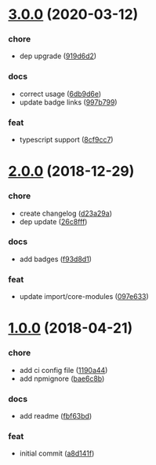 # [3.0.0](https://github.com/KagamiChan/eslint-config-poi-plugin/compare/v2.0.0...v3.0.0) (2020-03-12)


### chore

* dep upgrade ([919d6d2](https://github.com/KagamiChan/eslint-config-poi-plugin/commit/919d6d2796a2984a328540c6699344bd14619dac))

### docs

* correct usage ([6db9d6e](https://github.com/KagamiChan/eslint-config-poi-plugin/commit/6db9d6e3f14cba20b7c098fc1a9b06c67196abbc))
* update badge links ([997b799](https://github.com/KagamiChan/eslint-config-poi-plugin/commit/997b799356a856b7e4c288918ac6ab425fde8358))

### feat

* typescript support ([8cf9cc7](https://github.com/KagamiChan/eslint-config-poi-plugin/commit/8cf9cc7bf8f5f205d0e3af3d09a1bf125ea7b67d))



# [2.0.0](https://github.com/KagamiChan/eslint-config-poi-plugin/compare/1.0.0...v2.0.0) (2018-12-29)


### chore

* create changelog ([d23a29a](https://github.com/KagamiChan/eslint-config-poi-plugin/commit/d23a29a6eddd5d57f54ddc0b67843fece621246a))
* dep update ([26c8fff](https://github.com/KagamiChan/eslint-config-poi-plugin/commit/26c8fff91c27cc8b7b8c6ad8866e6f25de3a5270))

### docs

* add badges ([f93d8d1](https://github.com/KagamiChan/eslint-config-poi-plugin/commit/f93d8d1d496d4485e717a26c15df12cad980e8bd))

### feat

* update import/core-modules ([097e633](https://github.com/KagamiChan/eslint-config-poi-plugin/commit/097e6331c24b0834a8ffcd058c4cd58a9de6eaaf))



# [1.0.0](https://github.com/KagamiChan/eslint-config-poi-plugin/compare/a8d141f5070ed23442203fe4ca4868f8c2747ebb...1.0.0) (2018-04-21)


### chore

* add ci config file ([1190a44](https://github.com/KagamiChan/eslint-config-poi-plugin/commit/1190a44a4fc3c4364337868a9cf84bd97dd39119))
* add npmignore ([bae6c8b](https://github.com/KagamiChan/eslint-config-poi-plugin/commit/bae6c8ba2b94b13641a04eeb7900400360ee3fe2))

### docs

* add readme ([fbf63bd](https://github.com/KagamiChan/eslint-config-poi-plugin/commit/fbf63bd9a91d47d04c42789ff6a0c76176dd552f))

### feat

* initial commit ([a8d141f](https://github.com/KagamiChan/eslint-config-poi-plugin/commit/a8d141f5070ed23442203fe4ca4868f8c2747ebb))



